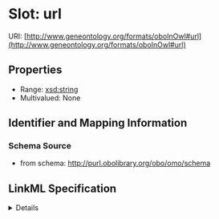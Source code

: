 # Slot: url

URI: [http://www.geneontology.org/formats/oboInOwl#url](http://www.geneontology.org/formats/oboInOwl#url)



<!-- no inheritance hierarchy -->




## Properties

* Range: [xsd:string](http://www.w3.org/2001/XMLSchema#string)
* Multivalued: None







## Identifier and Mapping Information







### Schema Source


* from schema: http://purl.obolibrary.org/obo/omo/schema




## LinkML Specification

<details>
```yaml
name: url
deprecated: deprecated oboInOwl property
from_schema: http://purl.obolibrary.org/obo/omo/schema
rank: 1000
slot_uri: oio:url
alias: url
domain_of:
- Axiom
range: string

```
</details>